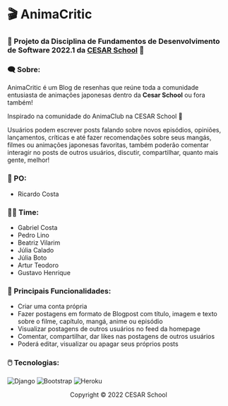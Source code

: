 # :clapper: AnimaCritic

### 🚀 Projeto da Disciplina de Fundamentos de Desenvolvimento de Software 2022.1 da [CESAR School](https://www.cesar.school) 🧡

### :left_speech_bubble: Sobre:

AnimaCritic é um Blog de resenhas que reúne toda a comunidade entusiasta de animações japonesas dentro da **Cesar School** ou fora também!

Inspirado na comunidade do AnimaClub na CESAR School 🧡

Usuários podem escrever posts falando sobre novos episódios, opiniões, lançamentos, críticas e até fazer recomendações sobre seus mangás, filmes ou animações japonesas favoritas, também poderão comentar interagir no posts de outros usuários, discutir, compartilhar, quanto mais gente, melhor!

### :bust_in_silhouette: PO:
* Ricardo Costa

### :man_technologist: Time:
* Gabriel Costa
* Pedro Lino
* Beatriz Vilarim 
* Júlia Calado
* Júlia Boto
* Artur Teodoro
* Gustavo Henrique

### :dart: Principais Funcionalidades:
* Criar uma conta própria
* Fazer postagens em formato de Blogpost com título, imagem e texto sobre o filme, capítulo, mangá, anime ou episódio
* Visualizar postagens de outros usuários no feed da homepage
* Comentar, compartilhar, dar likes nas postagens de outros usuários
* Poderá editar, visualizar ou apagar seus próprios posts

### :computer_mouse: Tecnologias:
![Django](https://img.shields.io/badge/django-%23092E20.svg?style=for-the-badge&logo=django&logoColor=white)
![Bootstrap](https://img.shields.io/badge/bootstrap-%23563D7C.svg?style=for-the-badge&logo=bootstrap&logoColor=white)
![Heroku](https://img.shields.io/badge/heroku-%23430098.svg?style=for-the-badge&logo=heroku&logoColor=white)

<p align="center">Copyright © 2022 CESAR School</p>
